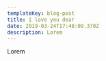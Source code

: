 ```yaml
---
templateKey: blog-post
title: I love you dear
date: 2019-03-24T17:48:09.370Z
description: Lorem
---
```

Lorem
